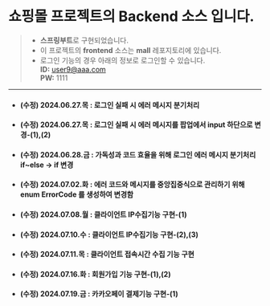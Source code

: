 # 쇼핑몰 프로젝트의 Backend 소스 입니다.
> -  **스프링부트**로 구현되었습니다. <br>
> -  이 프로젝트의 **frontend** 소스는 **mall** 레포지토리에 있습니다. <br>
> -  로그인 기능의 경우 아래의 정보로 로그인할 수 있습니다.<br>
  **ID:**   user9@aaa.com  <br>
  **PW:**   1111
--------------------------------------------------------------------------------------------

+ #### (수정) 2024.06.27.목 : 로그인 실패 시 에러 메시지 분기처리
+ #### (수정) 2024.06.27.목 : 로그인 실패 시 에러 메시지를 팝업에서 input 하단으로 변경-(1),(2)
+ #### (수정) 2024.06.28.금 : 가독성과 코드 효율을 위해 로그인 에러 메시지 분기처리 if~else -> if 변경
+ #### (수정) 2024.07.02.화 : 에러 코드와 메시지를 중앙집중식으로 관리하기 위해 enum ErrorCode 를 생성하여 변경함
+ #### (수정) 2024.07.08.월 : 클라이언트 IP수집기능 구현-(1)
+ #### (수정) 2024.07.10.수 : 클라이언트 IP수집기능 구현-(2),(3)
+ #### (수정) 2024.07.11.목 : 클라이언트 접속시간 수집 기능 구현
+ #### (수정) 2024.07.16.화 : 회원가입 기능 구현-(1),(2)
+ #### (수정) 2024.07.19.금 : 카카오페이 결제기능 구현-(1)


